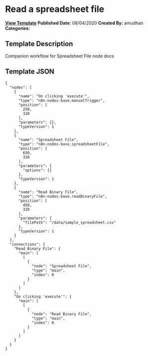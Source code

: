# Read a spreadsheet file

**[View Template](https://n8n.io/workflows/586-/)**  **Published Date:** 08/04/2020  **Created By:** amudhan  **Categories:**   

## Template Description

Companion workflow for Spreadsheet File node docs



## Template JSON

```
{
  "nodes": [
    {
      "name": "On clicking 'execute'",
      "type": "n8n-nodes-base.manualTrigger",
      "position": [
        250,
        320
      ],
      "parameters": {},
      "typeVersion": 1
    },
    {
      "name": "Spreadsheet File",
      "type": "n8n-nodes-base.spreadsheetFile",
      "position": [
        650,
        320
      ],
      "parameters": {
        "options": {}
      },
      "typeVersion": 1
    },
    {
      "name": "Read Binary File",
      "type": "n8n-nodes-base.readBinaryFile",
      "position": [
        450,
        320
      ],
      "parameters": {
        "filePath": "/data/sample_spreadsheet.csv"
      },
      "typeVersion": 1
    }
  ],
  "connections": {
    "Read Binary File": {
      "main": [
        [
          {
            "node": "Spreadsheet File",
            "type": "main",
            "index": 0
          }
        ]
      ]
    },
    "On clicking 'execute'": {
      "main": [
        [
          {
            "node": "Read Binary File",
            "type": "main",
            "index": 0
          }
        ]
      ]
    }
  }
}
```

